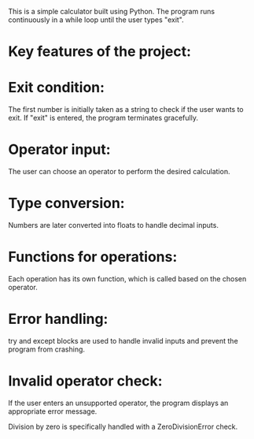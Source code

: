 This is a simple calculator built using Python. The program runs continuously in a while loop until the user types "exit".

# Key features of the project:
# Exit condition:
The first number is initially taken as a string to check if the user wants to exit. If "exit" is entered, the program terminates gracefully.
# Operator input:
The user can choose an operator to perform the desired calculation.
# Type conversion: 
Numbers are later converted into floats to handle decimal inputs.
# Functions for operations: 
Each operation has its own function, which is called based on the chosen operator.
# Error handling:
try and except blocks are used to handle invalid inputs and prevent the program from crashing.
# Invalid operator check:
If the user enters an unsupported operator, the program displays an appropriate error message.

Division by zero is specifically handled with a ZeroDivisionError check.
